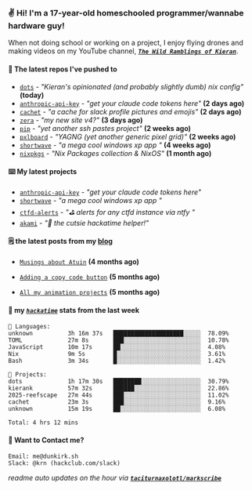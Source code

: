 ### ✌️ Hi! I'm a 17-year-old homeschooled programmer/wannabe hardware guy!

When not doing school or working on a project, I enjoy flying drones and making videos on my YouTube channel, [**_`The Wild Ramblings of Kieran`_**](https://youtube.com/@kieran.rambles).

#### 👷 The latest repos I've pushed to

- [`dots`](https://github.com/taciturnaxolotl/dots) - _"Kieran's opinionated (and probably slightly dumb) nix config"_ **(today)**
- [`anthropic-api-key`](https://github.com/taciturnaxolotl/anthropic-api-key) - _"get your claude code tokens here"_ **(2 days ago)**
- [`cachet`](https://github.com/taciturnaxolotl/cachet) - _"a cache for slack profile pictures and emojis"_ **(2 days ago)**
- [`zera`](https://github.com/taciturnaxolotl/zera) - _"my new site v4?"_ **(3 days ago)**
- [`pip`](https://github.com/taciturnaxolotl/pip) - _"yet another ssh pastes project"_ **(2 weeks ago)**
- [`pxlboard`](https://github.com/taciturnaxolotl/pxlboard) - _"YAGNG (yet another generic pixel grid)"_ **(2 weeks ago)**
- [`shortwave`](https://github.com/taciturnaxolotl/shortwave) - _"a mega cool windows xp app "_ **(4 weeks ago)**
- [`nixpkgs`](https://github.com/NixOS/nixpkgs) - _"Nix Packages collection & NixOS"_ **(1 month ago)**

#### ⌨️ My latest projects

- [`anthropic-api-key`](https://github.com/taciturnaxolotl/anthropic-api-key) - _"get your claude code tokens here"_
- [`shortwave`](https://github.com/taciturnaxolotl/shortwave) - _"a mega cool windows xp app "_
- [`ctfd-alerts`](https://github.com/taciturnaxolotl/ctfd-alerts) - _"⛳ alerts for any ctfd instance via ntfy "_
- [`akami`](https://github.com/taciturnaxolotl/akami) - _"🌷 the cutsie hackatime helper!"_

#### 🗒️ the latest posts from my [blog](https://dunkirk.sh)

- [`Musings about Atuin`](https://dunkirk.sh/blog/atuin/) **(4 months ago)**

- [`Adding a copy code button`](https://dunkirk.sh/blog/adding-a-copy-button/) **(5 months ago)**

- [`All my animation projects`](https://dunkirk.sh/blog/my-animations/) **(5 months ago)**



#### 📡 my [_`hackatime`_](https://waka.hackclub.com) stats from the last week

```text
💾 Languages:
unknown          3h 16m 37s   ████████████████████░░░░░  78.09%
TOML             27m 8s       ███░░░░░░░░░░░░░░░░░░░░░░  10.78%
JavaScript       10m 17s      ██░░░░░░░░░░░░░░░░░░░░░░░  4.08%
Nix              9m 5s        █░░░░░░░░░░░░░░░░░░░░░░░░  3.61%
Bash             3m 34s       █░░░░░░░░░░░░░░░░░░░░░░░░  1.42%

💼 Projects:
dots             1h 17m 30s   ████████░░░░░░░░░░░░░░░░░  30.79%
kierank          57m 32s      ██████░░░░░░░░░░░░░░░░░░░  22.86%
2025-reefscape   27m 44s      ███░░░░░░░░░░░░░░░░░░░░░░  11.02%
cachet           23m 3s       ███░░░░░░░░░░░░░░░░░░░░░░  9.16%
unknown          15m 19s      ██░░░░░░░░░░░░░░░░░░░░░░░  6.08%

Total: 4 hrs 12 mins
```

#### 📮 Want to Contact me?

```text
Email: me@dunkirk.sh
Slack: @krn (hackclub.com/slack)
```

_readme auto updates on the hour via [**`taciturnaxolotl/markscribe`**](https://github.com/taciturnaxolotl/markscribe)_
